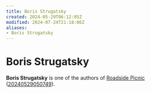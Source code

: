 ```yaml
---
title: Boris Strugatsky
created: 2024-05-29T06:12:05Z
modified: 2024-07-24T21:18:06Z
aliases:
- Boris Strugatsky
---
```


# Boris Strugatsky

**Boris Strugatsky** is one of the authors of [Roadside Picnic](roadside-picnic.md) ([20240529050749](../entries/20240529050749.md)).

